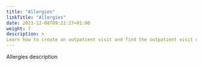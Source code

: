 ```yaml
---
title: "Allergies"
linkTitle: "Allergies"
date: 2021-12-08T09:22:27+01:00
weight: 7
description: >
Learn how to create an outpatient visit and find the outpatient visit created previously
---
```


Allergies description
